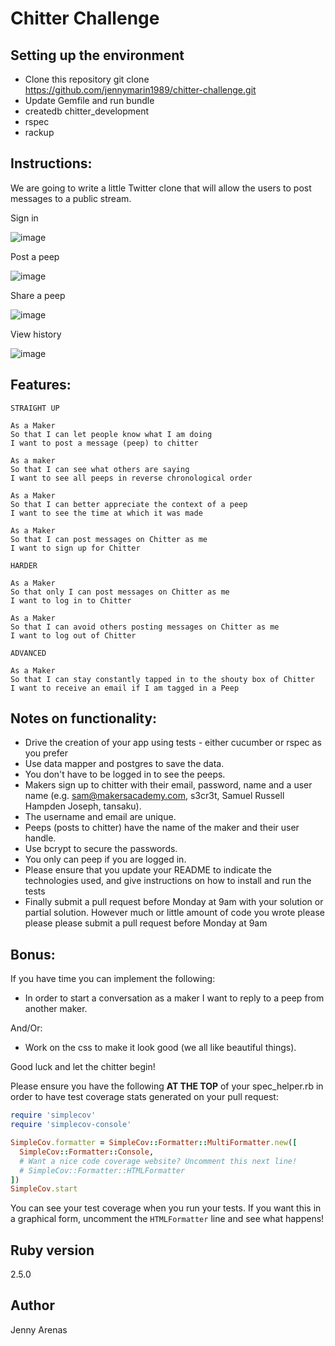 Chitter Challenge
=================

Setting up the environment
---------
* Clone this repository git clone https://github.com/jennymarin1989/chitter-challenge.git
* Update Gemfile and run bundle
* createdb chitter_development
* rspec
* rackup


Instructions:
-------

We are going to write a little Twitter clone that will allow the users to post messages to a public stream.

Sign in

![image](https://user-images.githubusercontent.com/29259526/36368159-e705dbe0-154d-11e8-9186-4acb2fcf3c9f.png)

Post a peep

![image](https://user-images.githubusercontent.com/29259526/36368159-e705dbe0-154d-11e8-9186-4acb2fcf3c9f.png)

Share a peep

![image](https://user-images.githubusercontent.com/29259526/36368159-e705dbe0-154d-11e8-9186-4acb2fcf3c9f.png)

View history

![image](https://user-images.githubusercontent.com/29259526/36368159-e705dbe0-154d-11e8-9186-4acb2fcf3c9f.png)

Features:
-------

```
STRAIGHT UP

As a Maker
So that I can let people know what I am doing  
I want to post a message (peep) to chitter

As a maker
So that I can see what others are saying  
I want to see all peeps in reverse chronological order

As a Maker
So that I can better appreciate the context of a peep
I want to see the time at which it was made

As a Maker
So that I can post messages on Chitter as me
I want to sign up for Chitter

HARDER

As a Maker
So that only I can post messages on Chitter as me
I want to log in to Chitter

As a Maker
So that I can avoid others posting messages on Chitter as me
I want to log out of Chitter

ADVANCED

As a Maker
So that I can stay constantly tapped in to the shouty box of Chitter
I want to receive an email if I am tagged in a Peep
```

Notes on functionality:
------

* Drive the creation of your app using tests - either cucumber or rspec as you prefer
* Use data mapper and postgres to save the data.
* You don't have to be logged in to see the peeps.
* Makers sign up to chitter with their email, password, name and a user name (e.g. sam@makersacademy.com, s3cr3t, Samuel Russell Hampden Joseph, tansaku).
* The username and email are unique.
* Peeps (posts to chitter) have the name of the maker and their user handle.
* Use bcrypt to secure the passwords.
* You only can peep if you are logged in.
* Please ensure that you update your README to indicate the technologies used, and give instructions on how to install and run the tests
* Finally submit a pull request before Monday at 9am with your solution or partial solution.  However much or little amount of code you wrote please please please submit a pull request before Monday at 9am

Bonus:
-----

If you have time you can implement the following:

* In order to start a conversation as a maker I want to reply to a peep from another maker.

And/Or:

* Work on the css to make it look good (we all like beautiful things).

Good luck and let the chitter begin!


Please ensure you have the following **AT THE TOP** of your spec_helper.rb in order to have test coverage stats generated
on your pull request:

```ruby
require 'simplecov'
require 'simplecov-console'

SimpleCov.formatter = SimpleCov::Formatter::MultiFormatter.new([
  SimpleCov::Formatter::Console,
  # Want a nice code coverage website? Uncomment this next line!
  # SimpleCov::Formatter::HTMLFormatter
])
SimpleCov.start
```

You can see your test coverage when you run your tests. If you want this in a graphical form, uncomment the `HTMLFormatter` line and see what happens!

Ruby version
--------

2.5.0

Author
------

 Jenny Arenas
